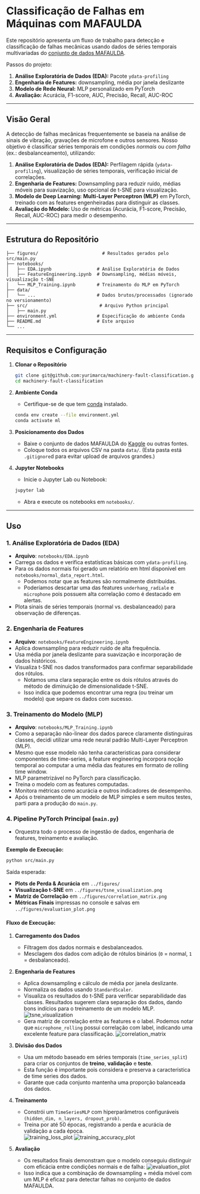 # Classificação de Falhas em Máquinas com MAFAULDA

Este repositório apresenta um fluxo de trabalho para detecção e classificação de falhas mecânicas usando dados de séries temporais multivariadas do [conjunto de dados MAFAULDA](https://www.kaggle.com/datasets/uysalserkan/fault-induction-motor-dataset/data).

Passos do projeto:
1. **Análise Exploratória de Dados (EDA):** Pacote `ydata-profiling`
2. **Engenharia de Features:** downsampling, média por janela deslizante
3. **Modelo de Rede Neural:** MLP personalizado em PyTorch
4. **Avaliação:** Acurácia, F1-score, AUC, Precisão, Recall, AUC-ROC

---

## Visão Geral

A detecção de falhas mecânicas frequentemente se baseia na análise de sinais de vibração, gravações de microfone e outros sensores. Nosso objetivo é classificar séries temporais em condições *normais* ou *com falha* (ex.: desbalanceamento), utilizando:

1. **Análise Exploratória de Dados (EDA):** Perfilagem rápida (`ydata-profiling`), visualização de séries temporais, verificação inicial de correlações.  
2. **Engenharia de Features:** Downsampling para reduzir ruído, médias móveis para suavização, uso opcional de t-SNE para visualização.  
3. **Modelo de Deep Learning:** **Multi-Layer Perceptron (MLP)** em PyTorch, treinado com as features engenheiradas para distinguir as classes.  
4. **Avaliação do Modelo:** Uso de métricas (Acurácia, F1-score, Precisão, Recall, AUC-ROC) para medir o desempenho.

---

## Estrutura do Repositório

```
├── figures/                        # Resultados gerados pelo src/main.py
├── notebooks/
│   ├── EDA.ipynb                 # Análise Exploratória de Dados
│   ├── FeatureEngineering.ipynb  # Downsampling, médias móveis, visualização t-SNE
│   └── MLP_Training.ipynb        # Treinamento do MLP em PyTorch
├── data/
│   └── ...                       # Dados brutos/processados (ignorado no versionamento)
├── src/                           # Arquivo Python principal
│   ├── main.py
├── environment.yml               # Especificação do ambiente Conda
├── README.md                     # Este arquivo
└── ...
```

---

## Requisitos e Configuração

1. **Clonar o Repositório**  
   ```bash
   git clone git@github.com:yurimarca/machinery-fault-classification.git
   cd machinery-fault-classification
   ```

2. **Ambiente Conda**  
   - Certifique-se de que tem [conda](https://docs.conda.io/en/latest/) instalado.
   ```bash
   conda env create --file environment.yml
   conda activate ml
   ```

3. **Posicionamento dos Dados**  
   - Baixe o conjunto de dados MAFAULDA do [Kaggle](https://www.kaggle.com/datasets/uysalserkan/fault-induction-motor-dataset/data) ou outras fontes.  
   - Coloque todos os arquivos CSV na pasta `data/`. (Esta pasta está `.gitignore`d para evitar upload de arquivos grandes.)

4. **Jupyter Notebooks**  
   - Inicie o Jupyter Lab ou Notebook:
   ```bash
   jupyter lab
   ```
   - Abra e execute os notebooks em `notebooks/`.

---

## Uso

### 1. Análise Exploratória de Dados (EDA)
- **Arquivo**: `notebooks/EDA.ipynb`
- Carrega os dados e verifica estatísticas básicas com `ydata-profiling`. 
- Para os dados normais foi gerado um relatório em html disponível em `notebooks/normal_data_report.html`.
	- Podemos notar que as features são normalmente distribuídas.
	- Poderíamos descartar uma das features `underhang_radiale` e `microphone` pois possuem alta correlação como é destacado em alertas.
- Plota sinais de séries temporais (normal vs. desbalanceado) para observação de diferenças.

### 2. Engenharia de Features
- **Arquivo**: `notebooks/FeatureEngineering.ipynb`
- Aplica downsampling para reduzir ruído de alta frequência.
- Usa média por janela deslizante para suavização e incorporação de dados históricos.
- Visualiza t-SNE nos dados transformados para confirmar separabilidade dos rótulos.
	- Notamos uma clara separação entre os dois rótulos através do método de diminuição de dimensionalidade t-SNE.
	- Isso indica que podemos encontrar uma regra (ou treinar um modelo) que separe os dados com sucesso. 

### 3. Treinamento do Modelo (MLP)
- **Arquivo**: `notebooks/MLP_Training.ipynb`
- Como a separação não-linear dos dados parece claramente distinguiras classes, decidi utilizar uma rede neural padrão Multi-Layer Perceptron (MLP).
- Mesmo que esse modelo não tenha caracteristicas para considerar componentes de time-series, a feature engineering incorpora noção temporal ao computar a uma média das features em formato de rolling time window.
- MLP parametrizável no PyTorch para classificação.
- Treina o modelo com as features computadas.
- Monitora métricas como acurácia e outros indicadores de desempenho.
- Após o treinamento de um modelo de MLP simples e sem muitos testes, parti para a produção do `main.py`.


### 4. Pipeline PyTorch Principal (`main.py`)
- Orquestra todo o processo de ingestão de dados, engenharia de features, treinamento e avaliação.

**Exemplo de Execução:**
```bash
python src/main.py
```
Saída esperada:
- **Plots de Perda & Acurácia** em `../figures/`
- **Visualização t-SNE** em `../figures/tsne_visualization.png`
- **Matriz de Correlação** em `../figures/correlation_matrix.png`
- **Métricas Finais** impressas no console e salvas em `../figures/evaluation_plot.png`


#### **Fluxo de Execução:**
1. **Carregamento dos Dados**  
   - Filtragem dos dados normais e desbalanceados.  
   - Mesclagem dos dados com adição de rótulos binários (`0` = normal, `1` = desbalanceado).

2. **Engenharia de Features**  
   - Aplica downsampling e cálculo de média por janela deslizante.  
   - Normaliza os dados usando `StandardScaler`.
   - Visualiza os resultados do t-SNE para verificar separabilidade das classes. Resultados sugerem clara separação dos dados, dando bons indícios para o treinamento de um modelo MLP. 
   ![tsne_visualization](./figures/tsne_visualization.png)
   - Gera matriz de correlação entre as features e o label. Podemos notar que `microphone_rolling` possui correlação com label, indicando uma excelente feature para classificação.
   ![correlation_matrix](./figures/correlation_matrix.png)

3. **Divisão dos Dados**  
   - Usa um método baseado em séries temporais (`time_series_split`) para criar os conjuntos de **treino**, **validação** e **teste**. 
   - Esta função é importante pois considera e preserva a caracteristica de time series dos dados.
   - Garante que cada conjunto mantenha uma proporção balanceada dos dados.

4. **Treinamento**  
   - Constrói um `TimeSeriesMLP` com hiperparâmetros configuráveis `(hidden_dim, n_layers, dropout_prob)`.  
   - Treina por até 50 épocas, registrando a perda e acurácia de validação a cada época.  
   ![training_loss_plot](./figures/training_loss_plot.png)
   ![training_accuracy_plot](./figures/training_accuracy_plot.png)

5. **Avaliação**  
	- Os resultados finais demonstram que o modelo conseguiu distinguir com eficácia entre condições normais e de falha:
   ![evaluation_plot](./figures/evaluation_plot.png)
   - Isso indica que a combinação de downsampling + média móvel com um MLP é eficaz para detectar falhas no conjunto de dados MAFAULDA.
